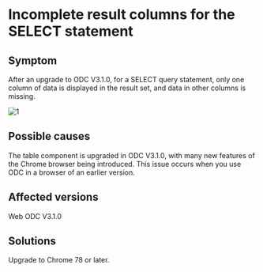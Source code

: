 Incomplete result columns for the SELECT statement
========================================

Symptom
-------------------------

After an upgrade to ODC V3.1.0, for a SELECT query statement, only one column of data is displayed in the result set, and data in other columns is missing.

![1](https://obbusiness-private.oss-cn-shanghai.aliyuncs.com/doc/img/odc/420/1300.troubleshooting/300.common-troubleshooting/300.sql-execution/600.incomplete-result-column-error/1EN.png)

Possible causes
-------------------------

The table component is upgraded in ODC V3.1.0, with many new features of the Chrome browser being introduced. This issue occurs when you use ODC in a browser of an earlier version.

Affected versions
----------------------

Web ODC V3.1.0

Solutions
-------------------------

Upgrade to Chrome 78 or later.
